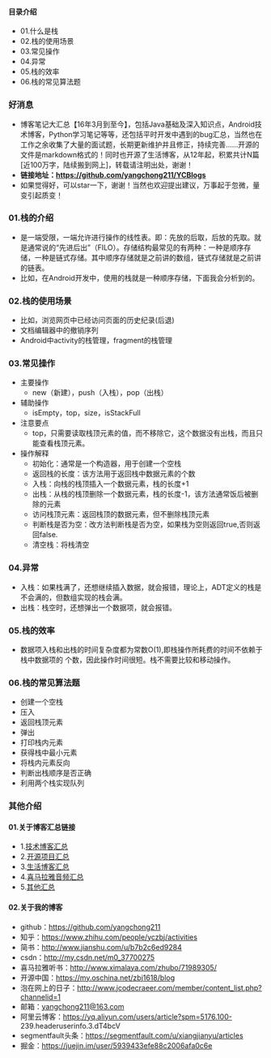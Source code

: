 #### 目录介绍
- 01.什么是栈
- 02.栈的使用场景
- 03.常见操作
- 04.异常
- 05.栈的效率
- 06.栈的常见算法题





### 好消息
- 博客笔记大汇总【16年3月到至今】，包括Java基础及深入知识点，Android技术博客，Python学习笔记等等，还包括平时开发中遇到的bug汇总，当然也在工作之余收集了大量的面试题，长期更新维护并且修正，持续完善……开源的文件是markdown格式的！同时也开源了生活博客，从12年起，积累共计N篇[近100万字，陆续搬到网上]，转载请注明出处，谢谢！
- **链接地址：https://github.com/yangchong211/YCBlogs**
- 如果觉得好，可以star一下，谢谢！当然也欢迎提出建议，万事起于忽微，量变引起质变！




### 01.栈的介绍
- 是一端受限，一端允许进行操作的线性表。即：先放的后取，后放的先取。就是通常说的“先进后出”（FILO）。存储结构最常见的有两种：一种是顺序存储，一种是链式存储。其中顺序存储就是之前讲的数组，链式存储就是之前讲的链表。
- 比如，在Android开发中，使用的栈就是一种顺序存储，下面我会分析到的。


### 02.栈的使用场景
- 比如，浏览网页中已经访问页面的历史纪录(后退)
- 文档编辑器中的撤销序列
- Android中activity的栈管理，fragment的栈管理


### 03.常见操作
- 主要操作
    - new（新建），push（入栈），pop（出栈）
- 辅助操作
    - isEmpty，top，size，isStackFull
- 注意要点
    - top，只需要读取栈顶元素的值，而不移除它，这个数据没有出栈，而且只能查看栈顶元素。
- 操作解释
    - 初始化：通常是一个构造器，用于创建一个空栈
    - 返回栈的长度：该方法用于返回栈中数据元素的个数
    - 入栈：向栈的栈顶插入一个数据元素，栈的长度+1
    - 出栈：从栈的栈顶删除一个数据元素，栈的长度-1，该方法通常饭后被删除的元素
    - 访问栈顶元素：返回栈顶的数据元素，但不删除栈顶元素
    - 判断栈是否为空：改方法判断栈是否为空，如果栈为空则返回true,否则返回false.
    - 清空栈：将栈清空



### 04.异常
- 入栈：如果栈满了，还想继续插入数据，就会报错，理论上，ADT定义的栈是不会满的，但数组实现的栈会满。
- 出栈：栈空时，还想弹出一个数据项，就会报错。


### 05.栈的效率
- 数据项入栈和出栈的时间复杂度都为常数O(1),即栈操作所耗费的时间不依赖于栈中数据项的 个数，因此操作时间很短。栈不需要比较和移动操作。



### 06.栈的常见算法题
- 创建一个空栈
- 压入
- 返回栈顶元素
- 弹出
- 打印栈内元素
- 获得栈中最小元素
- 将栈内元素反向
- 判断出栈顺序是否正确
- 利用两个栈实现队列





### 其他介绍
#### 01.关于博客汇总链接
- 1.[技术博客汇总](https://www.jianshu.com/p/614cb839182c)
- 2.[开源项目汇总](https://blog.csdn.net/m0_37700275/article/details/80863574)
- 3.[生活博客汇总](https://blog.csdn.net/m0_37700275/article/details/79832978)
- 4.[喜马拉雅音频汇总](https://www.jianshu.com/p/f665de16d1eb)
- 5.[其他汇总](https://www.jianshu.com/p/53017c3fc75d)



#### 02.关于我的博客
- github：https://github.com/yangchong211
- 知乎：https://www.zhihu.com/people/yczbj/activities
- 简书：http://www.jianshu.com/u/b7b2c6ed9284
- csdn：http://my.csdn.net/m0_37700275
- 喜马拉雅听书：http://www.ximalaya.com/zhubo/71989305/
- 开源中国：https://my.oschina.net/zbj1618/blog
- 泡在网上的日子：http://www.jcodecraeer.com/member/content_list.php?channelid=1
- 邮箱：yangchong211@163.com
- 阿里云博客：https://yq.aliyun.com/users/article?spm=5176.100- 239.headeruserinfo.3.dT4bcV
- segmentfault头条：https://segmentfault.com/u/xiangjianyu/articles
- 掘金：https://juejin.im/user/5939433efe88c2006afa0c6e



